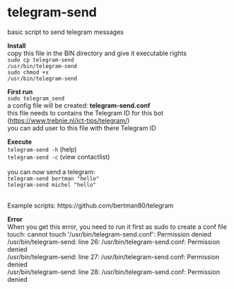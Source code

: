 # telegram-send<br>
basic script to send telegram messages

**Install**<br>
copy this file in the BIN directory and give it executable rights<br>
<code>sudo cp telegram-send /usr/bin/telegram-send</code><br>
<code>sudo chmod +x /usr/bin/telegram-send</code>

**First run**<br>
<code>sudo telegram_send</code><br>
a config file will be created: <b>telegram-send.conf</b><br>
this file needs to contains the Telegram ID for this bot (https://www.trebnie.nl/ict-tips/telegram/)<br>
you can add user to this file with there Telegram ID

**Execute**<br>
<code>telegram-send -h</code> (help)<br>
<code>telegram-send -c</code> (view contactlist)<br>
<br>
you can now send a telegram:<br>
<code>telegram-send bertman "hello"</code><br>
<code>telegram-send michel "hello"</code><br>

<br>
Example scripts: https://github.com/bertman80/telegram

**Error**<br>
When you get this error, you need to run it first as sudo to create a conf file<br>
touch: cannot touch '/usr/bin/telegram-send.conf': Permission denied<br>
/usr/bin/telegram-send: line 26: /usr/bin/telegram-send.conf: Permission denied<br>
/usr/bin/telegram-send: line 27: /usr/bin/telegram-send.conf: Permission denied<br>
/usr/bin/telegram-send: line 28: /usr/bin/telegram-send.conf: Permission denied<br>
